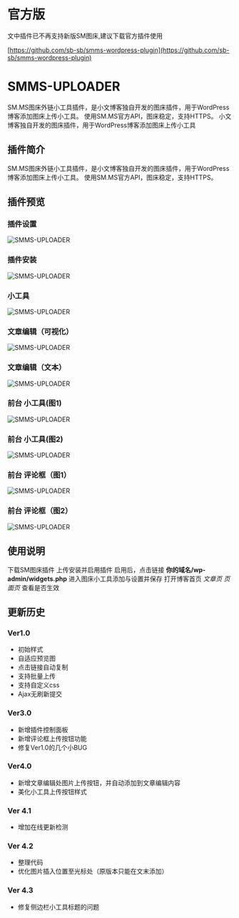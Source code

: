 # 官方版

文中插件已不再支持新版SM图床,建议下载官方插件使用

[https://github.com/sb-sb/smms-wordpress-plugin](https://github.com/sb-sb/smms-wordpress-plugin)

# SMMS-UPLOADER
SM.MS图床外链小工具插件，是小文博客独自开发的图床插件，用于WordPress博客添加图床上传小工具。
使用SM.MS官方API，图床稳定，支持HTTPS。
小文博客独自开发的图床插件，用于WordPress博客添加图床上传小工具
## 插件简介
SM.MS图床外链小工具插件，是小文博客独自开发的图床插件，用于WordPress博客添加图床上传小工具。
使用SM.MS官方API，图床稳定，支持HTTPS。
## 插件预览
### 插件设置
![SMMS-UPLOADER](https://i.loli.net/2018/02/25/5a92492b02ea4.png)
### 插件安装
![SMMS-UPLOADER](https://i.loli.net/2018/02/25/5a92492ae86e8.png)
### 小工具
![SMMS-UPLOADER](http://i.loli.net/2018/02/20/5a8c1df655a29.png)
### 文章编辑（可视化）
![SMMS-UPLOADER](https://i.loli.net/2018/02/27/5a95098603fe1.gif)
### 文章编辑（文本）
![SMMS-UPLOADER](https://i.loli.net/2018/02/27/5a950abba6c80.gif)
### 前台 小工具(图1)
![SMMS-UPLOADER](https://i.loli.net/2018/02/27/5a950b885bcf4.png)
### 前台 小工具(图2)
![SMMS-UPLOADER](https://i.loli.net/2018/02/27/5a950c01aa03c.png)

### 前台 评论框（图1）
![SMMS-UPLOADER](https://i.loli.net/2018/02/27/5a950c699737a.png)
### 前台 评论框（图2）
![SMMS-UPLOADER](https://i.loli.net/2018/02/27/5a950cf250ae2.png)
## 使用说明
下载SM图床插件
上传安装并启用插件
启用后，点击链接 **你的域名/wp-admin/widgets.php** 进入图床小工具添加与设置并保存
打开博客首页 *文章页 页面页* 查看是否生效

## 更新历史
### Ver1.0
* 初始样式
* 自适应预览图
* 点击链接自动复制
* 支持批量上传
* 支持自定义css
* Ajax无刷新提交

### Ver3.0
* 新增插件控制面板
* 新增评论框上传按钮功能
* 修复Ver1.0的几个小BUG

### Ver4.0
* 新增文章编辑处图片上传按钮，并自动添加到文章编辑内容
* 美化小工具上传按钮样式

### Ver 4.1
* 增加在线更新检测

### Ver 4.2
* 整理代码
* 优化图片插入位置至光标处（原版本只能在文末添加）

### Ver 4.3
* 修复侧边栏小工具标题的问题
